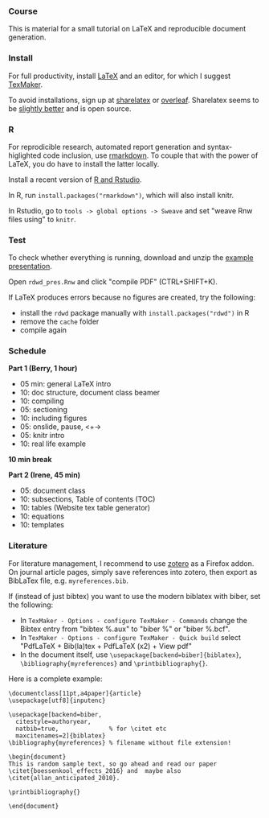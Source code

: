 ### Course

This is material for a small tutorial on LaTeX and reproducible document generation.


### Install

For full productivity, install [LaTeX](https://www.latex-project.org/get) 
and an editor, for which I suggest [TexMaker](http://www.xm1math.net/texmaker/download.html).

To avoid installations, sign up at [sharelatex](https://de.sharelatex.com/register) or [overleaf](https://www.overleaf.com/signup).
Sharelatex seems to be [slightly better](https://www.google.de/search?q=sharelatex+vs+overleaf) and is open source.


### R

For reprodicible research, automated report generation and syntax-higlighted code inclusion, use [rmarkdown](http://rmarkdown.rstudio.com/).
To couple that with the power of LaTeX, you do have to install the latter locally.

Install a recent version of [R and Rstudio](https://github.com/brry/rhydro#install).

In R, run `install.packages("rmarkdown")`, which will also install knitr.

In Rstudio, go to `tools -> global options -> Sweave` and set "weave Rnw files using" to `knitr`.


### Test

To check whether everything is running, download and unzip the [example presentation](https://github.com/brry/latex/raw/master/PresLatexKnitrExample.zip).

Open `rdwd_pres.Rnw` and click "compile PDF" (CTRL+SHIFT+K).

If LaTeX produces errors because no figures are created, try the following:

* install the `rdwd` package manually with `install.packages("rdwd")` in R
* remove the `cache` folder
* compile again


### Schedule

**Part 1 (Berry, 1 hour)**

* 05 min: general LaTeX intro
* 10: doc structure, document class beamer
* 10: compiling
* 05: sectioning
* 10: including figures
* 05: onslide, pause, <+->
* 05: knitr intro
* 10: real life example

**10 min break**

**Part 2 (Irene, 45 min)**

* 05: document class
* 10: subsections, Table of contents (TOC)
* 10: tables (Website tex table generator)
* 10: equations
* 10: templates


### Literature
For literature management, I recommend to use [zotero](https://www.zotero.org/download/) as a Firefox addon.
On journal article pages, simply save references into zotero, then export as BibLaTex file, e.g. `myreferences.bib`.

If (instead of just bibtex) you want to use the modern biblatex with biber, set the following:

* In `TexMaker - Options - configure TexMaker - Commands` change the Bibtex entry from "bibtex %.aux" to "biber %" or "biber %.bcf".
* In `TexMaker - Options - configure TexMaker - Quick build` select "PdfLaTeX + Bib(la)tex + PdfLaTeX (x2) + View pdf"
* In the document itself, use `\usepackage[backend=biber]{biblatex}`, `\bibliography{myreferences}` and `\printbibliography{}`.

Here is a complete example:

```TeX
\documentclass[11pt,a4paper]{article}
\usepackage[utf8]{inputenc}

\usepackage[backend=biber,
  citestyle=authoryear,
  natbib=true,              % for \citet etc
  maxcitenames=2]{biblatex}
\bibliography{myreferences} % filename without file extension!

\begin{document}
This is random sample text, so go ahead and read our paper \citet{boessenkool_effects_2016} and  maybe also
\citet{allan_anticipated_2010}.

\printbibliography{}

\end{document}
```

